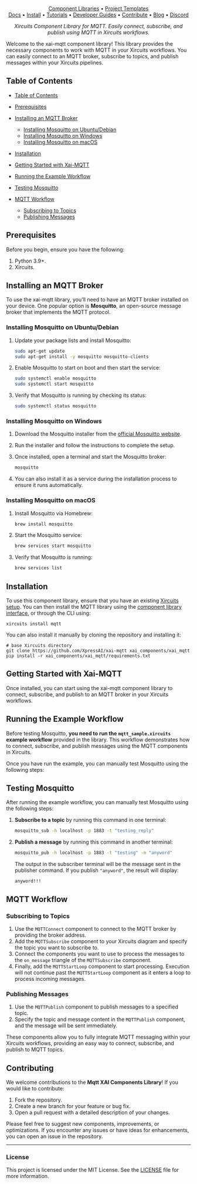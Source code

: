 
<p align="center">
  <a href="https://github.com/XpressAI/xircuits/tree/master/xai_components#xircuits-component-library-list">Component Libraries</a> •
  <a href="https://github.com/XpressAI/xircuits/tree/master/project-templates#xircuits-project-templates-list">Project Templates</a>
  <br>
  <a href="https://xircuits.io/">Docs</a> •
  <a href="https://xircuits.io/docs/Installation">Install</a> •
  <a href="https://xircuits.io/docs/category/tutorials">Tutorials</a> •
  <a href="https://xircuits.io/docs/category/developer-guide">Developer Guides</a> •
  <a href="https://github.com/XpressAI/xircuits/blob/master/CONTRIBUTING.md">Contribute</a> •
  <a href="https://www.xpress.ai/blog/">Blog</a> •
  <a href="https://discord.com/invite/vgEg2ZtxCw">Discord</a>
</p>



<p align="center"><i>Xircuits Component Library for MQTT. Easily connect, subscribe, and publish using MQTT in Xircuits workflows.</i></p>

Welcome to the xai-mqtt component library! This library provides the necessary components to work with MQTT in your Xircuits workflows. You can easily connect to an MQTT broker, subscribe to topics, and publish messages within your Xircuits pipelines.

## Table of Contents

- [Table of Contents](#table-of-contents)
- [Prerequisites](#prerequisites)
- [Installing an MQTT Broker](#installing-an-mqtt-broker)
  
  - [Installing Mosquitto on Ubuntu/Debian](#installing-mosquitto-on-ubuntu-debian)
  - [Installing Mosquitto on Windows](#installing-mosquitto-on-windows)
  - [Installing Mosquitto on macOS](#installing-mosquitto-on-macos)
- [Installation](#installation)
- [Getting Started with Xai-MQTT](#getting-started-with-xai-mqtt)
- [Running the Example Workflow](#running-the-example-workflow)
- [Testing Mosquitto](#testing-mosquitto)
- [MQTT Workflow](#mqtt-workflow)
  - [Subscribing to Topics](#subscribing-to-topics)
  - [Publishing Messages](#publishing-messages)

## Prerequisites

Before you begin, ensure you have the following:

1. Python 3.9+.
2. Xircuits.


## Installing an MQTT Broker
To use the xai-mqtt library, you'll need to have an MQTT broker installed on your device. One popular option is **Mosquitto**, an open-source message broker that implements the MQTT protocol.



### Installing Mosquitto on Ubuntu/Debian

1. Update your package lists and install Mosquitto:

   ```bash
   sudo apt-get update
   sudo apt-get install -y mosquitto mosquitto-clients
   ```

2. Enable Mosquitto to start on boot and then start the service:

   ```bash
   sudo systemctl enable mosquitto
   sudo systemctl start mosquitto
   ```

3. Verify that Mosquitto is running by checking its status:

   ```bash
   sudo systemctl status mosquitto
   ```

### Installing Mosquitto on Windows

1. Download the Mosquitto installer from the [official Mosquitto website](https://mosquitto.org/download/).
2. Run the installer and follow the instructions to complete the setup.
3. Once installed, open a terminal and start the Mosquitto broker:

   ```bash
   mosquitto
   ```

4. You can also install it as a service during the installation process to ensure it runs automatically.

### Installing Mosquitto on macOS

1. Install Mosquitto via Homebrew:

   ```bash
   brew install mosquitto
   ```

2. Start the Mosquitto service:

   ```bash
   brew services start mosquitto
   ```

3. Verify that Mosquitto is running:

   ```bash
   brew services list
   ```

## Installation

To use this component library, ensure that you have an existing [Xircuits setup](https://xircuits.io/docs/main/Installation). You can then install the MQTT library using the [component library interface](https://xircuits.io/docs/component-library/installation#installation-using-the-xircuits-library-interface), or through the CLI using:

```
xircuits install mqtt
```

You can also install it manually by cloning the repository and installing it:

```
# base Xircuits directory
git clone https://github.com/XpressAI/xai-mqtt xai_components/xai_mqtt
pip install -r xai_components/xai_mqtt/requirements.txt
```

## Getting Started with Xai-MQTT

Once installed, you can start using the xai-mqtt component library to connect, subscribe, and publish to an MQTT broker in your Xircuits workflows.

## Running the Example Workflow

Before testing Mosquitto, **you need to run the `mqtt_sample.xircuits` example workflow** provided in the library. This workflow demonstrates how to connect, subscribe, and publish messages using the MQTT components in Xircuits.

Once you have run the example, you can manually test Mosquitto using the following steps:

## Testing Mosquitto

After running the example workflow, you can manually test Mosquitto using the following steps:

1. **Subscribe to a topic** by running this command in one terminal:

   ```bash
   mosquitto_sub -h localhost -p 1883 -t "testing_reply"
   ```

2. **Publish a message** by running this command in another terminal:

   ```bash
   mosquitto_pub -h localhost -p 1883 -t "testing" -m "anyword"
   ```

   The output in the subscriber terminal will be the message sent in the publisher command. If you publish `"anyword"`, the result will display:

   ```
   anyword!!!
   ```

## MQTT Workflow

### Subscribing to Topics

1. Use the `MQTTConnect` component to connect to the MQTT broker by providing the broker address.
2. Add the `MQTTSubscribe` component to your Xircuits diagram and specify the topic you want to subscribe to.
3. Connect the components you want to use to process the messages to the `on_message` triangle of the `MQTTSubscribe` component.
4. Finally, add the `MQTTStartLoop` component to start processing. Execution will not continue past the `MQTTStartLoop` component as it enters a loop to process incoming messages.

### Publishing Messages

1. Use the `MQTTPublish` component to publish messages to a specified topic.
2. Specify the topic and message content in the `MQTTPublish` component, and the message will be sent immediately.

These components allow you to fully integrate MQTT messaging within your Xircuits workflows, providing an easy way to connect, subscribe, and publish to MQTT topics.

## Contributing

We welcome contributions to the **Mqtt XAI Components Library**! If you would like to contribute:

1. Fork the repository.
2. Create a new branch for your feature or bug fix.
3. Open a pull request with a detailed description of your changes.

Please feel free to suggest new components, improvements, or optimizations. If you encounter any issues or have ideas for enhancements, you can open an issue in the repository.

---

### License

This project is licensed under the MIT License. See the [LICENSE](LICENSE) file for more information.